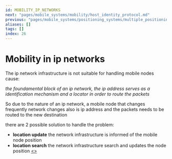 ```yaml
---
id: MOBILITY_IP_NETWORKS
next: "pages/mobile_systems/mobility/host_identity_protocol.md"
previous: "pages/mobile_systems/positioning_systems/multiple_positioning_systems_solutions.md"
aliases: []
tags: []
index: 26
---
```


# Mobility in ip networks

The ip network infrastructure is not suitable for handling mobile nodes cause:

*the foundamental block of an ip network, the ip address serves as a identification mechanism and a locator in order to route the packets*

So due to the nature of an ip network, a mobile node  that changes frequently network changes also is ip address and the packets needs to be routed to the new destination

there are 2 possible solution to handle the problem:

- **location update** the network infrastructure is informed of the mobile node position
- **location search** the network infrastructure search and updates the node position
[<](pages/mobile_systems/positioning_systems/multiple_positioning_systems_solutions.md)[>](pages/mobile_systems/mobility/host_identity_protocol.md)
